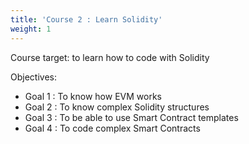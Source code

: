 ```yaml
---
title: 'Course 2 : Learn Solidity'
weight: 1
---
```


Course target: to learn how to code with Solidity

Objectives:
* Goal 1 : To know how EVM works
* Goal 2 : To know complex Solidity structures
* Goal 3 : To be able to use Smart Contract templates
* Goal 4 : To code complex Smart Contracts

